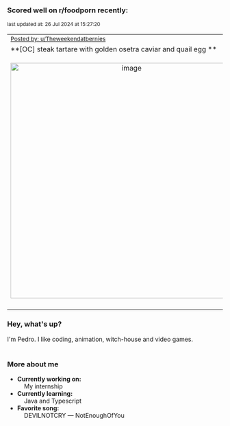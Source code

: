 ### Scored well on r/foodporn recently:

<p align="left"><sub>last updated at: 26 Jul 2024 at 15:27:20</sub></p>

|   |
| --- |
| <sub>[Posted by: u/Theweekendatbernies][source]</sub> |
| **[OC] steak tartare with golden osetra caviar and quail egg ** | 
|<p align="center"> <img alt="image" src="https://i.redd.it/thfwlxxwubed1.jpeg" width="550" /> </p>|
|   |

### Hey, what's up?

I'm Pedro. I like coding, animation, witch-house and video games.<br><br>

### More about me
- **Currently working on:**  
&nbsp;&nbsp;&nbsp;&nbsp;My internship
- **Currently learning:**  
&nbsp;&nbsp;&nbsp;&nbsp;Java and Typescript
- **Favorite song:**  
&nbsp;&nbsp;&nbsp;&nbsp;DEVILNOTCRY — NotEnoughOfYou<br><br>

  



  
  
  
[linkedin]: https://linkedin.com/in/pedro-h-r-gomes-8a487b14a/
[gmail]: mailto:pilique11@gmail.com
[source]: https://reddit.com/r/FoodPorn/comments/1eai1p4/oc_steak_tartare_with_golden_osetra_caviar_and/
[redditAPI]: https://www.reddit.com/dev/api/